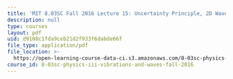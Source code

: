 ```yaml
---
title: 'MIT 8.03SC Fall 2016 Lecture 15: Uncertainty Principle, 2D Waves'
description: null
type: courses
layout: pdf
uid: d9108c1fda9ceb21d2f933f6dabde66f
file_type: application/pdf
file_location: >-
  https://open-learning-course-data-ci.s3.amazonaws.com/8-03sc-physics-iii-vibrations-and-waves-fall-2016/d9108c1fda9ceb21d2f933f6dabde66f_MIT8_03SCF16_Lec15.pdf
course_id: 8-03sc-physics-iii-vibrations-and-waves-fall-2016
---
```

